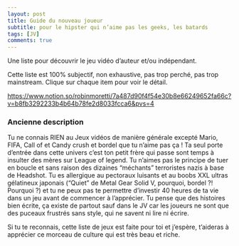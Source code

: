 ```yaml
---
layout: post
title: Guide du nouveau joueur
subtitle: pour le hipster qui n’aime pas les geeks, les batards
tags: [JV]
comments: true
---
```


Une liste pour découvrir le jeu vidéo d’auteur et/ou indépendant.

Cette liste est 100% subjectif, non exhaustive, pas trop perché, pas trop mainstream. Clique sur chaque item pour voir le détail.

https://www.notion.so/robinmoretti/7a487d90f4f54e30b8e66249652fa66c?v=b8fb3292233b4b64b78fe2d8033fcca6&pvs=4


### Ancienne description

Tu ne connais RIEN au Jeux vidéos de manière générale excepté Mario, FIFA, Call of et Candy crush et bordel que tu n’aime pas ça ! Ta seul porte d’entrée dans cette univers c’est ton petit frère qui passe sont temps à insulter des mères sur League of legend. Tu n’aimes pas le principe de tuer en boucle et sans raison des dizaines “méchants” terroristes nazis à base de Headshot. Tu es allergique au pectoraux luisants et au boobs XXL ultras gélatineux japonais (“Quiet” de Metal Gear Solid V, pourquoi, bordel ?! Pourquoi ?) et tu ne peux pas te permettre d’investir 40 heures de ta vie dans un jeu avant de commencer à l’apprécier. Tu pense que des histoires bien écrite, ça existe de partout sauf dans le JV car les joueurs ne sont que des puceaux frustrés sans style, qui ne savent ni lire ni écrire.

Si tu te reconnais, cette liste de jeux est faite pour toi et j’espère, t’aideras à apprécier ce morceau de culture qui est très beau et riche.